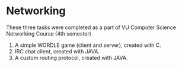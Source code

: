 # Networking
 These three tasks were completed as a part of VU Computer Science Networking Course (4th semester)
 1. A simple WORDLE game (client and server), created with C.
 2. IRC chat client, created with JAVA.
 3. A custom routing protocol, created with JAVA.
